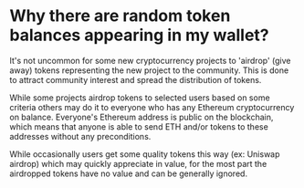 # Why there are random token balances appearing in my wallet?

It's not uncommon for some new cryptocurrency projects to 'airdrop' (give away) tokens representing the new project to the community. This is done to attract community interest and spread the distribution of tokens.

While some projects airdrop tokens to selected users based on some criteria others may do it to everyone who has any Ethereum cryptocurrency on balance. Everyone's Ethereum address is public on the blockchain, which means that anyone is able to send ETH and/or tokens to these addresses without any preconditions.

While occasionally users get some quality tokens this way (ex: Uniswap airdrop) which may quickly appreciate in value, for the most part the airdropped tokens have no value and can be generally ignored.

